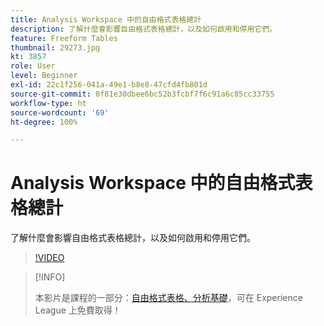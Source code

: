 ```yaml
---
title: Analysis Workspace 中的自由格式表格總計
description: 了解什麼會影響自由格式表格總計，以及如何啟用和停用它們。
feature: Freeform Tables
thumbnail: 29273.jpg
kt: 3857
role: User
level: Beginner
exl-id: 22c1f256-041a-49e1-b8e8-47cfd4fb801d
source-git-commit: 0f81e30dbee6bc52b3fcbf7f6c91a6c85cc33755
workflow-type: ht
source-wordcount: '69'
ht-degree: 100%

---
```


# Analysis Workspace 中的自由格式表格總計

了解什麼會影響自由格式表格總計，以及如何啟用和停用它們。

>[!VIDEO](https://video.tv.adobe.com/v/29273/?quality=12&learn=on)

>[!INFO]
>
> 本影片是課程的一部分：[自由格式表格、分析基礎](https://experienceleague.adobe.com/?recommended=Analytics-U-1-2020.3)，可在 Experience League 上免費取得！
